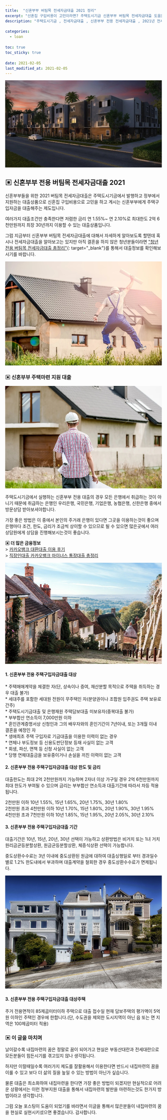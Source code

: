 ```yaml
---
title:  "신혼부부 버팀목 전세자금대출 2021 정리"
excerpt: "신혼집 구입비용이 고민이라면? 주택도시기금 신혼부부 버팀목 전세자금대출 도움을 받아보세요."
description: "주택도시기금 , 전세자금대출 , 신혼부부 전용 전세자금대출 , 2021년 전세자금대출"

categories:
  - loan

toc: true
toc_sticky: true
 
date: 2021-02-05
last_modified_at: 2021-02-05
---
```

<p style="text-align: center;"><img src="/assets/images/posting_img/21-02-05/2021년도 신혼부부 대출정보.jpg" title="신혼부부 버팀목 전세자금대출 총정리" alt="신혼부부 전세자금대출"></p>

## ▣ 신혼부부 전용 버팀목 전세자금대출 2021  
신혼부부들을 위한 2021 버팀목 전세자금대출은 주택도시기금에서 발행하고 정부에서 지원하는 대출상품으로 신혼집 구입비용으로 고민을 하고 계시는 신혼부부에게 주택구입자금을 대출해주는 제도입니다.

여러가지 대출조건만 충족한다면 저렴한 금리 연 1.55%~ 연 2.10%로 최대한도 2억 6천만원까지 최장 30년까지 이용할 수 있는 대출상품입니다.

그럼 지금부터 신혼부부 버팀목 전세자금대출에 대해서 자세하게 알아보도록 할텐데 혹시나 전세자금대출을 알아보고는 있지만 아직 결혼을 하지 않은 청년분들이라면 ["청년 전용 버팀목 전세자금대출 총정리"](https://loanscombine.com/청년-버팀목-전세자금대출-후기-및-조건/){: target="_blank"}를 통해서 대출정보를 확인해보시기를 바랍니다.

<p style="text-align: center;"><img src="/assets/images/posting_img/21-02-05/신혼부부 버팀목 전세자금대출 2021.jpg" title="신혼 주택마련 자금대출" alt="신혼부부대출"></p>
  
### ▣ 신혼부부 주택마련 지원 대출  

<p style="text-align: center;"><img src="/assets/images/posting_img/21-02-05/신혼부부 전용 주택마련자금대출.jpg" title="신혼부부 전용 주택마련자금대출" alt="신혼부부 전용 주택마련자금대출"></p>

주택도시기금에서 실행하는 신혼부부 전용 대출의 경우 모든 은행에서 취급하는 것이 아니기 때문에 취급하는 은행인 우리은행, 국민은행, 기업은행, 농협은행, 신한은행 중에서 방문상담 받아보셔야합니다.

가장 좋은 방법은 이 중에서 본인의 주거래 은행이 있다면 그곳을 이용하는것이 좋으며 은행마다 조건, 한도, 금리가 조금씩 상이할 수 있으므로 될 수 있으면 많은곳에서 여러 상담원에게 상담을 진행해보시는것이 좋습니다.

**▣ 더 많은 금융정보**  
\> [카카오뱅크 대환대출 이용 후기](https://loan-information.github.io/loan/2/)  
\> [직장인대출 카카오뱅크 마이너스 통장대출 총정리](https://loan-information.github.io/loan/1/)

<p style="text-align: center;"><img src="/assets/images/posting_img/21-02-05/신혼부부 전용 주택자금대출.jpg" title="신혼부부 전용 주택자금대출" alt="신혼부부 전용 주택자금대출"></p>

#### 1\. 신혼부부 전용 주택구입자금대출 대상  
\* 주택매매계약을 체결한 자(단, 상속이나 증여, 재산분할 목적으로 주택을 취득하는 경우 대출 불가)  
\* 세대주를 포함한 세대원 전원이 무주택인 자(분양권이나 조합원 입주권도 주택 보유로 간주)  
\* 주택도시기금대출 및 은행재원 주택담보대출 미보유자(중복대출 불가)  
\* 부부합산 연소득이 7,000만원 이하  
\* 혼인관계증명서상 신청인과 그의 배우자와의 혼인기간이 7년이내, 또는 3개월 이내 결혼을 예정인 자  
\* 생애최초 주택 구입자로 기금대출을 이용한 이력이 없는 경우  
\* 연체나 부도정보 등 신용도판단정보 등재 사실이 없는 고객  
\* 회생, 파산, 면책 등 신청 사실이 없는 고객  
\* 당행 연체대출금을 보유중이거나 손실을 끼친 이력이 없는 고객  

#### 2\. 신혼부부 전용 주택구입자금대출 대상 한도 및 금리  
대출한도는 최대 2억 2천만원까지 가능하며 2자녀 이상 가구일 경우 2억 6천만원까지 최대 한도가 부여될 수 있으며 금리는 부부합산 연소득과 대출기간에 따라서 차등 적용됩니다.

2천만원 이하 10년 1.55%, 15년 1.65%, 20년 1.75%, 30년 1.80%  
2천만원 초과 4천만원 이하 10년 1.70%, 15년 1.80%, 20년 1.90%, 30년 1.95%  
4천만원 초과 7천만원 이하 10년 1.85%, 15년 1.95%, 20년 2.05%, 30년 2.10%  

#### 3\. 신혼부부 전용 주택구입자금대출 기간  
대출기간은 10년, 15년, 20년, 30년 선택이 가능하고 상환방법은 비거치 또는 1녀 거치 원리금균등분할상환, 원금균등분할상환, 체증식상환 선택이 가능합니다.

중도상환수수료는 3년 이내에 중도상환된 원금에 대하여 대출싱행일로 부터 경과일수 별로 1.2% 한도내에서 부과하며 대출계약을 철회한 경우 중도상환수수료가 면제됩니다.

<p style="text-align: center;"><img src="/assets/images/posting_img/21-02-05/신혼집 마련 주택구입자금대출.jpg" title="신혼집 마련 주택구입자금대출" alt="신혼집 마련 주택구입자금대출"></p>

#### 3\. 신혼부부 전용 주택구입자금대출 대상주택  
주거 전용면적이 85제곱미터이하 주택으로 대출 접수일 현재 담보주택의 평가액이 5억원 이하인 주택인 경우에 한합니다.(단, 수도권을 제외한 도시지역이 아닌 읍 또는 면 지역은 100제곱미터 적용)

### ▣ 이 글을 마치며  
날이갈수록 내집마련의 꿈은 정말로 꿈이 되어가고 현실은 부동산대란과 전세대란으로 모든분들이 힘든시기를 겪고있지 않나 생각됩니다.

하지만 이럴때일수록 여러가지 제도를 잘활용해서 이용한다면 반드시 내집마련의 꿈을 이룰 수 있고 보다 더 삶의 질을 높일 수 있는 방법이 아닌가 싶습니다.

물론 대출은 최소화하여 내집마련을 한다면 가장 좋은 방법이 되겠지만 현실적으로 어려운 상황에서는 이런 정부지원 대출을 통해서 내집마련의 발판을 마련하는것도 한가지 방법이라고 생각합니다.

그럼 오늘 포스팅이 도움이 되었기를 바라면서 이글을 통해서 많은분들이 내집마련의 꿈을 현실로 실현시키셨으면 좋겠습니다. 감사합니다.